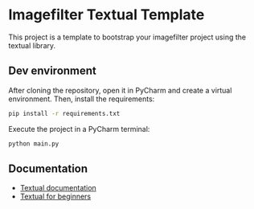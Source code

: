 # Imagefilter Textual Template

This project is a template to bootstrap your imagefilter project using the textual library.

## Dev environment

After cloning the repository, open it in PyCharm and create a virtual environment. Then, install the requirements:

```bash
pip install -r requirements.txt
```

Execute the project in a PyCharm terminal:
```bash
python main.py
```

## Documentation

* [Textual documentation](https://textual.textualize.io/)
* [Textual for beginners](https://mathspp.com/blog/textual-for-beginners)